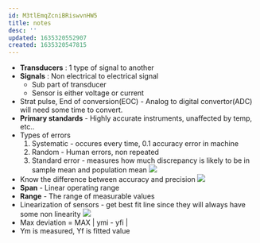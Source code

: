```yaml
---
id: M3tlEmqZcniBRiswvnHW5
title: notes
desc: ''
updated: 1635320552907
created: 1635320547815
---
```



* **Transducers** : 1 type of signal to another
* **Signals** : Non electrical to electrical signal 
    * Sub part of transducer
    * Sensor is either voltage or current
*  Strat pulse, End of conversion(EOC) - Analog to digital convertor(ADC) will need some time to convert.
* **Primary standards** - Highly accurate instruments, unaffected by temp, etc..
* Types of errors
    1. Systematic - occures every time, 0.1 accuracy error in machine
    2. Random - Human errors, non repeated
    3. Standard error - measures how much discrepancy is likely to be in sample mean and population mean
    ![](/assets/images/2021-09-18-10-49-00.png)
* Know the difference between accuracy and precision
![](/assets/images/2021-09-18-11-35-43.png)
* **Span** - Linear operating range
* **Range** -  The range of measurable values
* Linearization of sensors - get best fit line since they will always have some non linearity
![](/assets/images/2021-09-18-11-40-50.png)
* Max deviation = MAX | ymi - yfi | 
* Ym is measured, Yf is fitted value
 
